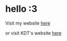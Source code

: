 # hello :3

Visit my website [here](https://rin-williams.github.io/index.html)

or visit KDT's website [here](https://kdtsuo.github.io/index.html)
